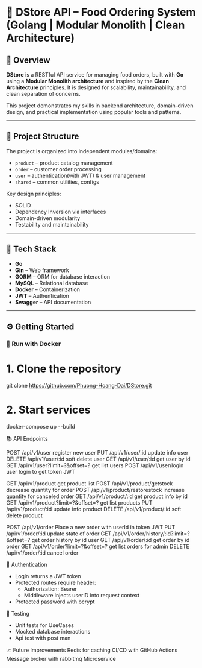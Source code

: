 # 🛒 DStore API – Food Ordering System (Golang | Modular Monolith | Clean Architecture)

## 🚀 Overview

**DStore** is a RESTful API service for managing food orders, built with **Go** using a **Modular Monolith architecture** and inspired by the **Clean Architecture** principles. It is designed for scalability, maintainability, and clean separation of concerns.

This project demonstrates my skills in backend architecture, domain-driven design, and practical implementation using popular tools and patterns.

---

## 🧱 Project Structure

The project is organized into independent modules/domains:

- `product` – product catalog management  
- `order` – customer order processing  
- `user` – authentication(with JWT) & user management
- `shared` – common utilities, configs


Key design principles:
- SOLID
- Dependency Inversion via interfaces
- Domain-driven modularity
- Testability and maintainability

---

## 🔧 Tech Stack

- **Go**
- **Gin** – Web framework
- **GORM** – ORM for database interaction
- **MySQL** – Relational database
- **Docker** – Containerization
- **JWT** – Authentication
- **Swagger** – API documentation

---

## ⚙️ Getting Started

### 🚢 Run with Docker


# 1. Clone the repository
git clone https://github.com/Phuong-Hoang-Dai/DStore.git

# 2. Start services
docker-compose up --build

📚 API Endpoints

POST	 /api/v1/user	register new user
PUT    /api/v1/user/:id update info user
DELETE /api/v1/user/:id soft delete user
GET    /api/v1/user/:id get user by id
GET    /api/v1/user?limit=?&offset=? get list users
POST	 /api/v1/user/login	user login to get token JWT

GET	   /api/v1/product	get product list
POST /api/v1/product/getstock decrease quantity for order
POST /api/v1/product/restorestock increase quantity for canceled order
GET /api/v1/product/:id get product info by id
GET /api/v1/product?limit=?&offset=? get list products
PUT /api/v1/product/:id update info product
DELETE /api/v1/product/:id soft delete product

POST	 /api/v1/order	Place a new order with userId in token JWT 
PUT	 /api/v1/order/:id	update state of order
GET /api/v1/order/history/:id?limit=?&offset=? get order history by id user
GET /api/v1/order/:id get order by id order
GET /api/v1/order?limit=?&offset=? get list orders for admin
DELETE /api/v1/order/:id cancel order

🔐 Authentication
- Login returns a JWT token
- Protected routes require header:
  - Authorization: Bearer <your-token>
  - Middleware injects userID into request context
- Protected password with bcrypt

🧪 Testing
- Unit tests for UseCases 
- Mocked database interactions
- Api test with post man

📈 Future Improvements
 Redis for caching
 CI/CD with GitHub Actions
 Message broker with rabbitmq
 Microservice
